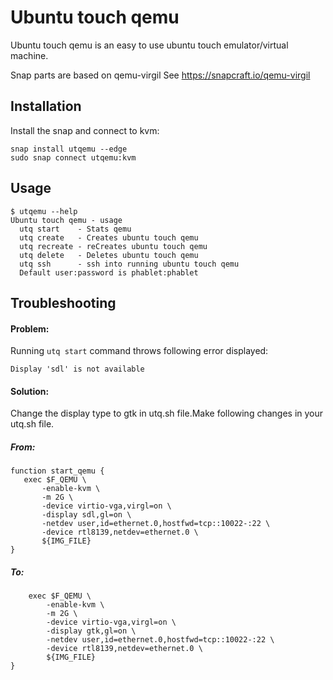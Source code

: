 # Ubuntu touch qemu

Ubuntu touch qemu is an easy to use ubuntu touch emulator/virtual machine.

Snap parts are based on qemu-virgil 
See https://snapcraft.io/qemu-virgil

## Installation
Install the snap and connect to kvm:
```
snap install utqemu --edge
sudo snap connect utqemu:kvm
```

## Usage
```
$ utqemu --help
Ubuntu touch qemu - usage
  utq start    - Stats qemu
  utq create   - Creates ubuntu touch qemu
  utq recreate - reCreates ubuntu touch qemu
  utq delete   - Deletes ubuntu touch qemu
  utq ssh      - ssh into running ubuntu touch qemu
  Default user:password is phablet:phablet
```

## Troubleshooting
#### Problem:
Running ` utq start ` command throws following error displayed:
 ``` 
 Display 'sdl' is not available 
 ```
#### Solution: 
Change the display type to gtk in utq.sh file.Make following changes in your utq.sh file.

##### From: 
 ```
 function start_qemu {
    exec $F_QEMU \
        -enable-kvm \
        -m 2G \
        -device virtio-vga,virgl=on \
        -display sdl,gl=on \
        -netdev user,id=ethernet.0,hostfwd=tcp::10022-:22 \
        -device rtl8139,netdev=ethernet.0 \
        ${IMG_FILE}
}
```
##### To:
``` function start_qemu {
    exec $F_QEMU \
        -enable-kvm \
        -m 2G \
        -device virtio-vga,virgl=on \
        -display gtk,gl=on \
        -netdev user,id=ethernet.0,hostfwd=tcp::10022-:22 \
        -device rtl8139,netdev=ethernet.0 \
        ${IMG_FILE}
}
```


